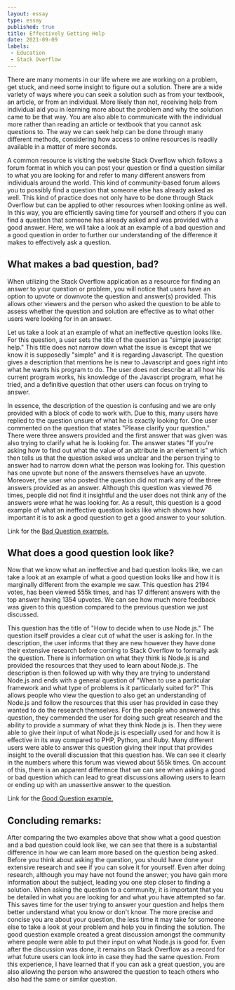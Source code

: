 ```yaml
---
layout: essay
type: essay
published: true
title: Effectively Getting Help
date: 2021-09-09
labels:
 - Education
 - Stack Overflow
---
```


There are many moments in our life where we are working on a problem, get stuck, and need some insight to figure out a solution. There are a wide variety of ways where you can seek a solution such as from your textbook, an article, or from an individual. More likely than not, receiving help from individual aid you in learning more about the problem and why the solution came to be that way. You are also able to communicate with the individual more rather than reading an article or textbook that you cannot ask questions to. The way we can seek help can be done through many different methods, considering how access to online resources is readily available in a matter of mere seconds. 

A common resource is visiting the website Stack Overflow which follows a forum format in which you can post your question or find a question similar to what you are looking for and refer to many different answers from individuals around the world. This kind of community-based forum allows you to possibly find a question that someone else has already asked as well. This kind of practice does not only have to be done through Stack Overflow but can be applied to other resources when looking online as well. In this way, you are efficiently saving time for yourself and others if you can find a question that someone has already asked and was provided with a good answer. Here, we will take a look at an example of a bad question and a good question in order to further our understanding of the difference it makes to effectively ask a question. 

## What makes a bad question, bad?
When utilizing the Stack Overflow application as a resource for finding an answer to your question or problem, you will notice that users have an option to upvote or downvote the question and answer(s) provided. This allows other viewers and the person who asked the question to be able to assess whether the question and solution are effective as to what other users were looking for in an answer. 

Let us take a look at an example of what an ineffective question looks like. For this question, a user sets the title of the question as "simple javascript help." This title does not narrow down what the issue is except that we know it is supposedly "simple" and it is regarding Javascript. The question gives a description that mentions he is new to Javascript and goes right into what he wants his program to do. The user does not describe at all how his current program works, his knowledge of the Javascript program, what he tried, and a definitive question that other users can focus on trying to answer. 

In essence, the description of the question is confusing and we are only provided with a block of code to work with. Due to this, many users have replied to the question unsure of what he is exactly looking for. One user commented on the question that states "Please clarify your question." There were three answers provided and the first answer that was given was also trying to clarify what he is looking for. The answer states "If you're asking how to find out what the value of an attribute in an element is" which then tells us that the question asked was unclear and the person trying to answer had to narrow down what the person was looking for. This question has one upvote but none of the answers themselves have an upvote. Moreover, the user who posted the question did not mark any of the three answers provided as an answer. Although this question was viewed 76 times, people did not find it insightful and the user does not think any of the answers were what he was looking for. As a result, this question is a good example of what an ineffective question looks like which shows how important it is to ask a good question to get a good answer to your solution. 

Link for the [Bad Question example.](https://stackoverflow.com/questions/6948765/simple-javascript-help)

## What does a good question look like?
Now that we know what an ineffective and bad question looks like, we can take a look at an example of what a good question looks like and how it is marginally different from the example we saw. This question has 2194 votes, has been viewed 555k times, and has 17 different answers with the top answer having 1354 upvotes. We can see how much more feedback was given to this question compared to the previous question we just discussed. 

This question has the title of "How to decide when to use Node.js." The question itself provides a clear cut of what the user is asking for. In the description, the user informs that they are new however they have done their extensive research before coming to Stack Overflow to formally ask the question. There is information on what they think is Node.js is and provided the resources that they used to learn about Node.js. The description is then followed up with why they are trying to understand Node.js and ends with a general question of "When to use a particular framework and what type of problems is it particularly suited for?" This allows people who view the question to also get an understanding of Node.js and follow the resources that this user has provided in case they wanted to do the research themselves. For the people who answered this question, they commended the user for doing such great research and the ability to provide a summary of what they think Node.js is. Then they were able to give their input of what Node.js is especially used for and how it is effective in its way compared to PHP, Python, and Ruby. Many different users were able to answer this question giving their input that provides insight to the overall discussion that this question has. We can see it clearly in the numbers where this forum was viewed about 555k times. On account of this, there is an apparent difference that we can see when asking a good or bad question which can lead to great discussions allowing users to learn or ending up with an unassertive answer to the question.

Link for the [Good Question example.](https://stackoverflow.com/questions/5062614/how-to-decide-when-to-use-node-js)

## Concluding remarks:
After comparing the two examples above that show what a good question and a bad question could look like, we can see that there is a substantial difference in how we can learn more based on the question being asked. Before you think about asking the question, you should have done your extensive research and see if you can solve it for yourself. Even after doing research, although you may have not found the answer; you have gain more information about the subject, leading you one step closer to finding a solution. When asking the question to a community, it is important that you be detailed in what you are looking for and what you have attempted so far. This saves time for the user trying to answer your question and helps them better understand what you know or don't know. The more precise and concise you are about your question, the less time it may take for someone else to take a look at your problem and help you in finding the solution. The good question example created a great discussion amongst the community where people were able to put their input on what Node.js is good for. Even after the discussion was done, it remains on Stack Overflow as a record for what future users can look into in case they had the same question. From this experience, I have learned that if you can ask a great question, you are also allowing the person who answered the question to teach others who also had the same or similar question.

&nbsp;
&nbsp;
